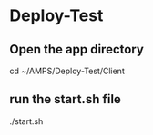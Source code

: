 # Deploy-Test

## Open the app directory
cd ~/AMPS/Deploy-Test/Client

## run the start.sh file
./start.sh
